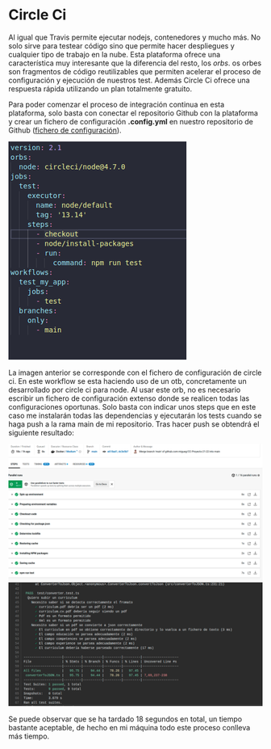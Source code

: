 # Circle Ci

Al igual que Travis permite ejecutar nodejs, contenedores y mucho más. No solo sirve para testear código sino que permite hacer despliegues y cualquier tipo de trabajo en la nube. Esta plataforma ofrece una característica muy interesante que la diferencia del resto, los *orbs*. os orbes son fragmentos de código reutilizables que permiten acelerar el proceso de configuración y ejecución de nuestros test. Además Circle Ci ofrece una respuesta rápida utilizando un plan totalmente gratuito.

Para poder comenzar el proceso de integración continua en esta plataforma, solo basta con conectar el repositorio  Github con la plataforma y crear un fichero de configuración **.config.yml** en nuestro repositorio de Github ([fichero de configuración](/.circleci/config.yml)).

![config](/IMG/circleconfig.png)

La imagen anterior se corresponde con el fichero de configuración de circle ci. En este workflow se esta haciendo uso de un otb, concretamente un desarrollado por circle ci para node. Al usar este orb, no es necesario escribir un fichero de configuración extenso donde se realicen todas las configuraciones oportunas. Solo basta con indicar unos steps que  en este caso me instalarán todas las dependencias y ejecutarán los tests cuando se haga push a la rama main de mi repositorio. Tras hacer push se obtendrá el siguiente resultado:

![result](/IMG/circleciresult.png)
![result](/IMG/circletest.png)

Se puede observar que se ha tardado 18 segundos en total, un tiempo bastante aceptable, de hecho en mi máquina todo este proceso conlleva más tiempo.
